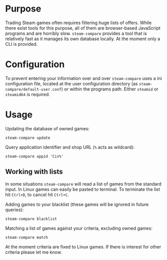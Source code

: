 # Purpose

Trading Steam games often requires filtering huge lists of offers. While there exist tools for this purpose, all of them are browser-based JavaScript programs and are horribly slow. `steam-compare` provides a tool that is relatively fast as it manages its own database locally. At the moment only a CLI is provided.

# Configuration

To prevent entering your information over and over `steam-compare` uses a ini configuration file, located at the user configuration directory (as `steam-compare/default-user.conf`) or within the programs path. Either `steamid` or `steamid64` is required.

# Usage

Updating the database of owned games:
```
steam-compare update
```
Query application identifier and shop URL (`%` acts as wildcard):
```
steam-compare appid 'Civ%'
```
## Working with lists

In some situations `steam-compare` will read a list of games from the standard input. In Linux games can easily be pasted to terminal. To terminate the list hit `Ctrl+D`, to cancel hit `Ctrl+C`.

Adding games to your blacklist (these games will be ignored in future queries):
```
steam-compare blacklist
```

Matching a list of games against your criteria, excluding owned games:
```
steam-compare match
```

At the moment criteria are fixed to Linux games. If there is interest for other criteria please let me know.


